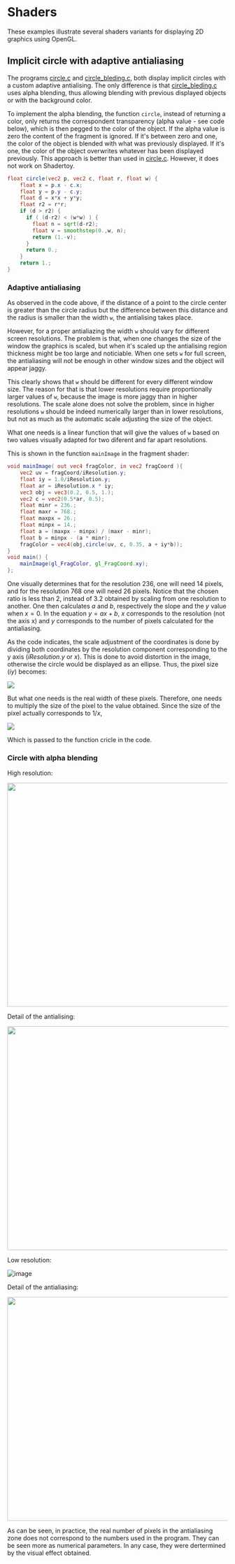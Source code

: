 # Shaders

These examples illustrate several shaders variants for displaying 2D graphics using OpenGL.

## Implicit circle with adaptive antialiasing

The programs [circle.c](https://github.com/nilostolte/OpenGL-GLSL/blob/main/glfw-3.3.8/examples/shaders/circle.c) and
[circle_bleding.c](https://github.com/nilostolte/OpenGL-GLSL/blob/main/glfw-3.3.8/examples/shaders/circle_bleding.c), both display
implicit circles with a custom adaptive antialising. The only difference is that
[circle_bleding.c](https://github.com/nilostolte/OpenGL-GLSL/blob/main/glfw-3.3.8/examples/shaders/circle_bleding.c) uses
alpha blending, thus allowing blending with previous displayed objects or with the background color.

To implement the alpha blending, the function `circle`, instead of returning a color, only returns the correspondent
transparency (alpha value - see code below), which is then pegged to the color of the object. If the alpha value is 
zero the content of the fragment is ignored. If it's between zero and one, the color of the object is blended with 
what was previously displayed. If it's one, the color of the object overwrites whatever has been displayed previously. 
This approach is better than used in 
[circle.c](https://github.com/nilostolte/OpenGL-GLSL/blob/main/glfw-3.3.8/examples/shaders/circle.c). However,
it does not work on Shadertoy.

```GLSL
float circle(vec2 p, vec2 c, float r, float w) {
    float x = p.x - c.x;
    float y = p.y - c.y;
    float d = x*x + y*y;
    float r2 = r*r;
    if (d > r2) {
      if ( (d-r2) < (w*w) ) {
        float n = sqrt(d-r2);
        float v = smoothstep(0.,w, n);
        return (1.-v);
      }
      return 0.;
    }
    return 1.;
}
```

### Adaptive antialiasing

As observed in the code above, if the distance of a point to the circle center is greater than the circle radius 
but the difference between this distance and the radius is smaller than the width `w`, the antialising takes place.

However, for a proper antialiazing the width `w` should vary for different screen resolutions. The problem is that,
when one changes the size of the window the graphics is scaled, but when it's scaled up the antialising region thickness
might be too large and noticiable. When one sets `w` for full screen, the antialiasing will not be enough in other window 
sizes and the object will appear jaggy.

This clearly shows that `w` should be different for every different window size. The reason for that is that lower 
resolutions require proportionally larger values of `w`, because the image is more jaggy than in higher resolutions. 
The scale alone does not solve the problem, since in higher resolutions `w` should be indeed numerically larger than 
in lower resolutions, but not as much as the automatic scale adjusting the size of the object.

What one needs is a linear function that will give the values of `w` based on two values visually adapted for 
two diferent and far apart resolutions.

This is shown in the function `mainImage` in the fragment shader:

```GLSL
void mainImage( out vec4 fragColor, in vec2 fragCoord ){
    vec2 uv = fragCoord/iResolution.y;
    float iy = 1.0/iResolution.y;
    float ar = iResolution.x * iy;
    vec3 obj = vec3(0.2, 0.5, 1.);  
    vec2 c = vec2(0.5*ar, 0.5); 
    float minr = 236.;
    float maxr = 768.;
    float maxpx = 26.;
    float minpx = 14.;
    float a = (maxpx - minpx) / (maxr - minr);
    float b = minpx - (a * minr);
    fragColor = vec4(obj,circle(uv, c, 0.35, a + iy*b));
}
void main() {
    mainImage(gl_FragColor, gl_FragCoord.xy);
};
```
One visually determines that for the resolution 236, one will need 14 pixels, and for the resolution 768 one will
need 26 pixels. Notice that the chosen ratio is less than 2, instead of 3.2 obtained by scaling from one resolution
to another. One then calculates $a$ and $b$, respectively the slope and the $y$ value when 
$x = 0$. In the equation $y = ax + b$, $x$ corresponds to the resolution
(not the axis x) and $y$ corresponds to the number of pixels calculated for the antialiasing.

As the code indicates, the scale adjustment of the coordinates is done by dividing both coordinates by the 
resolution component corresponding to the y axis ($iResolution.y$ or $x$). This is done to avoid distortion in the image, otherwise 
the circle would be displayed as an ellipse. Thus, the pixel size ($iy$) becomes:

![](https://latex.codecogs.com/svg.image?iy=\frac{1}{iResolution.y}=\frac{1}{x})

But what one needs is the real width of these pixels. Therefore, one needs to multiply the size of the pixel
to the value obtained. Since the size of the pixel actually corresponds to $1/x$,

![](https://latex.codecogs.com/svg.image?w=ax\times\frac{1}{x}&plus;b\times\frac{1}{x}=a&plus;b\times\frac{1}{x}=a&plus;b\times&space;iy)

Which is passed to the function cricle in the code.

### Circle with alpha blending

High resolution:

<img src="https://github.com/nilostolte/OpenGL-GLSL/assets/80269251/446cb3bd-5628-4b48-965f-8a81def8d29d" width=512>

Detail of the antialising:

<img src="https://github.com/nilostolte/OpenGL-GLSL/assets/80269251/fc86145d-cc4d-443a-bf56-bce04a8144dc" width=512>

Low resolution:

![image](https://github.com/nilostolte/OpenGL-GLSL/assets/80269251/1c27c57d-6b4a-485c-bebf-75caca6804bc)

Detail of the antialiasing:

<img src="https://github.com/nilostolte/OpenGL-GLSL/assets/80269251/e57a6cab-663f-447e-8d97-e80727a4c3ac" width=512>


As can be seen, in practice, the real number of pixels in the antialiasing zone does not correspond to the numbers 
used in the program. They can be seen more as numerical parameters. In any case, they were dertermined by the 
visual effect obtained.

